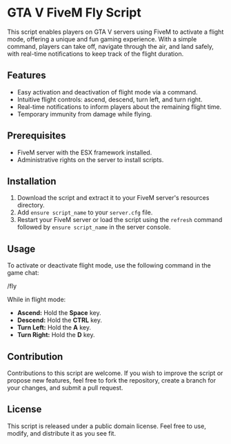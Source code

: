 # GTA V FiveM Fly Script

This script enables players on GTA V servers using FiveM to activate a flight mode, offering a unique and fun gaming experience. With a simple command, players can take off, navigate through the air, and land safely, with real-time notifications to keep track of the flight duration.

## Features

- Easy activation and deactivation of flight mode via a command.
- Intuitive flight controls: ascend, descend, turn left, and turn right.
- Real-time notifications to inform players about the remaining flight time.
- Temporary immunity from damage while flying.

## Prerequisites

- FiveM server with the ESX framework installed.
- Administrative rights on the server to install scripts.

## Installation

1. Download the script and extract it to your FiveM server's resources directory.
2. Add `ensure script_name` to your `server.cfg` file.
3. Restart your FiveM server or load the script using the `refresh` command followed by `ensure script_name` in the server console.

## Usage

To activate or deactivate flight mode, use the following command in the game chat:

/fly


While in flight mode:

- **Ascend:** Hold the **Space** key.
- **Descend:** Hold the **CTRL** key.
- **Turn Left:** Hold the **A** key.
- **Turn Right:** Hold the **D** key.

## Contribution

Contributions to this script are welcome. If you wish to improve the script or propose new features, feel free to fork the repository, create a branch for your changes, and submit a pull request.

## License

This script is released under a public domain license. Feel free to use, modify, and distribute it as you see fit.